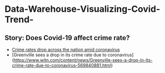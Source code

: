 # Data-Warehouse-Visualizing-Covid-Trend-

## Story: Does Covid-19 affect crime rate?

* [Crime rates drop across the nation amid coronavirus](https://thehill.com/homenews/state-watch/491055-crime-rates-drop-across-the-nation-amid-coronavirus)
* [Greenville sees a drop in its crime rate due to coronavirus] (https://www.witn.com/content/news/Greenville-sees-a-drop-in-its-crime-rate-due-to-coronavirus-569840881.html)
